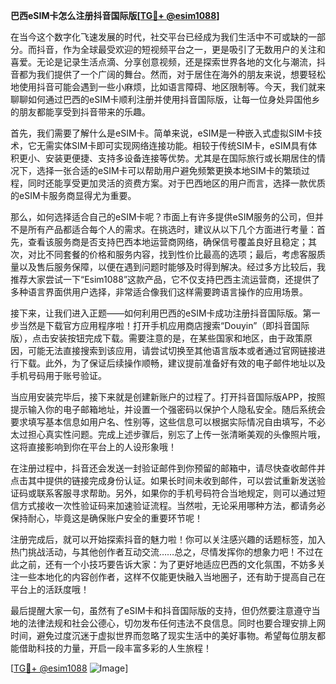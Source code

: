 **巴西eSIM卡怎么注册抖音国际版[[TG💪+ @esim1088](https://t.me/s/esim1088)]**

在当今这个数字化飞速发展的时代，社交平台已经成为我们生活中不可或缺的一部分。而抖音，作为全球最受欢迎的短视频平台之一，更是吸引了无数用户的关注和喜爱。无论是记录生活点滴、分享创意视频，还是探索世界各地的文化与潮流，抖音都为我们提供了一个广阔的舞台。然而，对于居住在海外的朋友来说，想要轻松地使用抖音可能会遇到一些小麻烦，比如语言障碍、地区限制等。今天，我们就来聊聊如何通过巴西的eSIM卡顺利注册并使用抖音国际版，让每一位身处异国他乡的朋友都能享受到抖音带来的乐趣。

首先，我们需要了解什么是eSIM卡。简单来说，eSIM是一种嵌入式虚拟SIM卡技术，它无需实体SIM卡即可实现网络连接功能。相较于传统SIM卡，eSIM具有体积更小、安装更便捷、支持多设备连接等优势。尤其是在国际旅行或长期居住的情况下，选择一张合适的eSIM卡可以帮助用户避免频繁更换本地SIM卡的繁琐过程，同时还能享受更加灵活的资费方案。对于巴西地区的用户而言，选择一款优质的eSIM卡服务商显得尤为重要。

那么，如何选择适合自己的eSIM卡呢？市面上有许多提供eSIM服务的公司，但并不是所有产品都适合每个人的需求。在挑选时，建议从以下几个方面进行考量：首先，查看该服务商是否支持巴西本地运营商网络，确保信号覆盖良好且稳定；其次，对比不同套餐的价格和服务内容，找到性价比最高的选项；最后，考虑客服质量以及售后服务保障，以便在遇到问题时能够及时得到解决。经过多方比较后，我推荐大家尝试一下“Esim1088”这款产品，它不仅支持巴西主流运营商，还提供了多种语言界面供用户选择，非常适合像我们这样需要跨语言操作的应用场景。

接下来，让我们进入正题——如何利用巴西的eSIM卡成功注册抖音国际版。第一步当然是下载官方应用程序啦！打开手机应用商店搜索“Douyin”（即抖音国际版），点击安装按钮完成下载。需要注意的是，在某些国家和地区，由于政策原因，可能无法直接搜索到该应用，请尝试切换至其他语言版本或者通过官网链接进行下载。此外，为了保证后续操作顺畅，建议提前准备好有效的电子邮件地址以及手机号码用于账号验证。

当应用安装完毕后，接下来就是创建新账户的过程了。打开抖音国际版APP，按照提示输入你的电子邮箱地址，并设置一个强密码以保护个人隐私安全。随后系统会要求填写基本信息如用户名、性别等，这些信息可以根据实际情况自由填写，不必太过担心真实性问题。完成上述步骤后，别忘了上传一张清晰美观的头像照片哦，这将直接影响到你在平台上的人设形象哦！

在注册过程中，抖音还会发送一封验证邮件到你预留的邮箱中，请尽快查收邮件并点击其中提供的链接完成身份认证。如果长时间未收到邮件，可以尝试重新发送验证码或联系客服寻求帮助。另外，如果你的手机号码符合当地规定，则可以通过短信方式接收一次性验证码来加速验证流程。当然啦，无论采用哪种方法，都请务必保持耐心，毕竟这是确保账户安全的重要环节呢！

注册完成后，就可以开始探索抖音的魅力啦！你可以关注感兴趣的话题标签，加入热门挑战活动，与其他创作者互动交流……总之，尽情发挥你的想象力吧！不过在此之前，还有一个小技巧要告诉大家：为了更好地适应巴西的文化氛围，不妨多关注一些本地化的内容创作者，这样不仅能更快融入当地圈子，还有助于提高自己在平台上的活跃度哦！

最后提醒大家一句，虽然有了eSIM卡和抖音国际版的支持，但仍然要注意遵守当地的法律法规和社会公德心，切勿发布任何违法不良信息。同时也要合理安排上网时间，避免过度沉迷于虚拟世界而忽略了现实生活中的美好事物。希望每位朋友都能借助科技的力量，开启一段丰富多彩的人生旅程！

[[TG💪+ @esim1088](https://t.me/s/esim1088) ![Image](https://i.postimg.cc/4NQfJmqS/Snipaste-2025-05-13-00-14-12.png)]